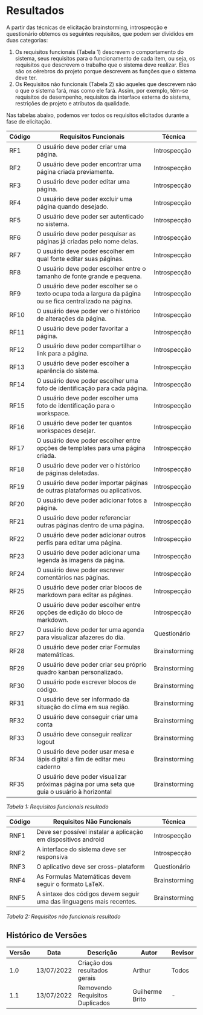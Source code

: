 # Resultados

A partir das técnicas de elicitação brainstorming, introspecção e questionário obtemos os seguintes requisitos, que podem ser divididos em duas categorias:

1.  Os requisitos funcionais (Tabela 1) descrevem o comportamento do sistema, seus requisitos para o funcionamento de cada item, ou seja, os requisitos que descrevem o trabalho que o sistema deve realizar. Eles são os cérebros do projeto porque descrevem as funções que o sistema deve ter.
2.  Os Requisitos não funcionais (Tabela 2) são aqueles que descrevem não o que o sistema fará, mas como ele fará. Assim, por exemplo, têm-se requisitos de desempenho, requisitos da interface externa do sistema, restrições de projeto e atributos da qualidade.

Nas tabelas abaixo, podemos ver todos os requisitos elicitados durante a fase de elicitação.

| Código | Requisitos Funcionais                                                                                      | Técnica        |
|--------|------------------------------------------------------------------------------------------------------------|----------------|
| RF1    | O usuário deve poder criar uma página.                                                                     | Introspecção   |
| RF2    | O usuário deve poder encontrar uma página criada previamente.                                              | Introspecção   |
| RF3    | O usuário deve poder editar uma página.                                                                    | Introspecção   |
| RF4    | O usuário deve poder excluir uma página quando desejado.                                                   | Introspecção   |
| RF5    | O usuário deve poder ser autenticado no sistema.                                                           | Introspecção   |
| RF6    | O usuário deve poder pesquisar as páginas já criadas pelo nome delas.                                      | Introspecção   |
| RF7    | O usuário deve poder escolher em qual fonte editar suas páginas.                                           | Introspecção   |
| RF8    | O usuário deve poder escolher entre o tamanho de fonte grande e pequena.                                   | Introspecção   |
| RF9    | O usuário deve poder escolher se o texto ocupa toda a largura da página ou se fica centralizado na página. | Introspecção   |
| RF10   | O usuário deve poder ver o histórico de alterações da página.                                              | Introspecção   |
| RF11   | O usuário deve poder favoritar a página.                                                                   | Introspecção   |
| RF12   | O usuário deve poder compartilhar o link para a página.                                                    | Introspecção   |
| RF13   | O usuário deve poder escolher a aparência do sistema.                                                      | Introspecção   |
| RF14   | O usuário deve poder escolher uma foto de identificação para cada página.                                  | Introspecção   |
| RF15   | O usuário deve poder escolher uma foto de identificação para o workspace.                                  | Introspecção   |
| RF16   | O usuário deve poder ter quantos workspaces desejar.                                                       | Introspecção   |
| RF17   | O usuário deve poder escolher entre opções de templates para uma página criada.                            | Introspecção   |
| RF18   | O usuário deve poder ver o histórico de páginas deletadas.                                                 | Introspecção   |
| RF19   | O usuário deve poder importar páginas de outras plataformas ou aplicativos.                                | Introspecção   |
| RF20   | O usuário deve poder adicionar fotos a página.                                                             | Introspecção   |
| RF21   | O usuário deve poder referenciar outras páginas dentro de uma página.                                      | Introspecção   |
| RF22   | O usuário deve poder adicionar outros perfis para editar uma página.                                       | Introspecção   |
| RF23   | O usuário deve poder adicionar uma legenda às imagens da página.                                           | Introspecção   |
| RF24   | O usuário deve poder escrever comentários nas páginas.                                                     | Introspecção   |
| RF25   | O usuário deve poder criar blocos de markdown para editar as páginas.                                      | Introspecção   |
| RF26   | O usuário deve poder escolher entre opções de edição do bloco de markdown.                                 | Introspecção   |
| RF27   | O usuário deve poder ter uma agenda para visualizar afazeres do dia.                                       | Questionário   |
| RF28   | O usuário deve poder criar Formulas matemáticas.                                                           | Brainstorming  |
| RF29   | O usuário deve poder criar seu próprio quadro kanban personalizado.                                        | Brainstorming  |
| RF30   | O usuário pode escrever blocos de código.                                                                  | Brainstorming  |
| RF31   | O usuário deve ser informado da situação do clima em sua região.                                           | Brainstorming  |
| RF32   | O usuário deve conseguir criar uma conta                                                                   | Brainstorming  |
| RF33   | O usuário deve conseguir realizar logout                                                                   | Brainstorming  |
| RF34   | O usuário deve poder usar mesa e lápis digital a fim de editar meu caderno                                 | Brainstorming  |
| RF35   | O usuário deve poder visualizar próximas página por uma seta que guia o usuário à horizontal               | Brainstorming  |

_Tabela 1: Requisitos funcionais resultado_

| Código   | Requisitos Não Funcionais                                            | Técnica       |
|----------|----------------------------------------------------------------------|---------------|
| RNF1     | Deve ser possível instalar a aplicação em dispositivos android       | Introspecção  |
| RNF2     | A interface do sistema deve ser responsiva                           | Introspecção  |
| RNF3     | O aplicativo deve ser cross-plataform                                | Questionário  |
| RNF4     | As Formulas Matemáticas devem seguir o formato LaTeX.                | Brainstorming |
| RNF5     | A sintaxe dos códigos devem seguir uma das linguagens mais recentes. | Brainstorming |

_Tabela 2: Requisitos não funcionais resultado_

## Histórico de Versões

| Versão   | Data       | Descrição                       | Autor           | Revisor |
|----------|------------|---------------------------------|-----------------|---------|
| 1.0      | 13/07/2022 | Criação dos resultados gerais   | Arthur          | Todos   |
| 1.1      | 13/07/2022 | Removendo Requisitos Duplicados | Guilherme Brito | -       |
